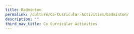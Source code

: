 ```yaml
---
title: Badminton
permalink: /culture/Co-Curricular-Activities/badminton/
description: ""
third_nav_title: Co Curricular Activities
---
```

